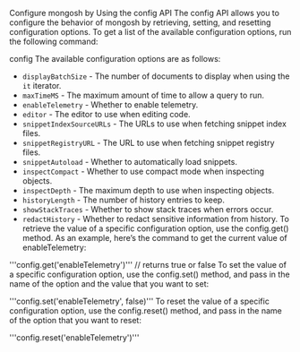 Configure mongosh by Using the config API
The config API allows you to configure the behavior of mongosh by retrieving, setting, and resetting configuration options. To get a list of the available configuration options, run the following command:

config
The available configuration options are as follows:

- `displayBatchSize` - The number of documents to display when using the `it` iterator.
- `maxTimeMS` - The maximum amount of time to allow a query to run.
- `enableTelemetry` - Whether to enable telemetry.
- `editor` - The editor to use when editing code.
- `snippetIndexSourceURLs` - The URLs to use when fetching snippet index files.
- `snippetRegistryURL` - The URL to use when fetching snippet registry files.
- `snippetAutoload` - Whether to automatically load snippets.
- `inspectCompact` - Whether to use compact mode when inspecting objects.
- `inspectDepth` - The maximum depth to use when inspecting objects.
- `historyLength` - The number of history entries to keep.
- `showStackTraces` - Whether to show stack traces when errors occur.
- `redactHistory` - Whether to redact sensitive information from history.
To retrieve the value of a specific configuration option, use the config.get() method. As an example, here’s the command to get the current value of enableTelemetry:

'''config.get('enableTelemetry')''' // returns true or false
To set the value of a specific configuration option, use the config.set() method, and pass in the name of the option and the value that you want to set:

'''config.set('enableTelemetry', false)'''
To reset the value of a specific configuration option, use the config.reset() method, and pass in the name of the option that you want to reset:

'''config.reset('enableTelemetry')'''
